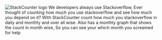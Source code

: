 ![StackCounter logo](https://i.imgur.com/10dIHGk.png)
We developers always use Stackoverflow, Ever thought of counting how much you use stackoverflow and see how much you depend on it? With StackCounter count how much you stackoverflow in daily and monthly and over all wise. Also has a monthly graph that shows the count in month wise, So you can see your which month you screamed for help